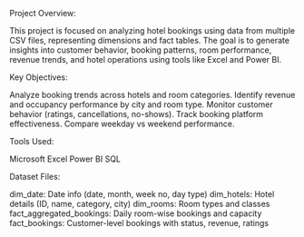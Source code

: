 Project Overview:

This project is focused on analyzing hotel bookings using data from multiple CSV files, representing dimensions and fact tables. The goal is to generate insights into customer behavior, booking patterns, room performance, revenue trends, and hotel operations using tools like Excel and Power BI.

Key Objectives:

Analyze booking trends across hotels and room categories.
Identify revenue and occupancy performance by city and room type.
Monitor customer behavior (ratings, cancellations, no-shows).
Track booking platform effectiveness.
Compare weekday vs weekend performance.

Tools Used:

Microsoft Excel 
Power BI 
SQL


Dataset Files:

dim_date: Date info (date, month, week no, day type)
dim_hotels: Hotel details (ID, name, category, city)
dim_rooms: Room types and classes
fact_aggregated_bookings: Daily room-wise bookings and capacity
fact_bookings: Customer-level bookings with status, revenue, ratings
